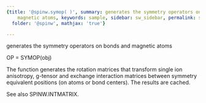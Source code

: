 ```yaml
---
{title: '@spinw.symop( )', summary: generates the symmetry operators on bonds and
    magnetic atoms, keywords: sample, sidebar: sw_sidebar, permalink: spinw_symop.html,
  folder: '@spinw', mathjax: 'true'}

---
```

generates the symmetry operators on bonds and magnetic atoms
 
OP = SYMOP(obj)
 
The function generates the rotation matrices that transform single ion
anisotropy, g-tensor and exchange interaction matrices between symmetry
equivalent positions (on atoms or bond centers). The results are cached.
 
See also SPINW.INTMATRIX.
 
